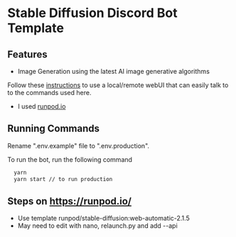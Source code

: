 # Stable Diffusion Discord Bot Template

## Features

- Image Generation using the latest AI image generative algorithms

Follow these [instructions](https://youtu.be/aAyvsX-EpG4) to use a local/remote webUI that can easily talk to to the commands used here.
- I used [runpod.io](https://www.runpod.io/console/pods)

## Running Commands

Rename ".env.example" file to ".env.production".

To run the bot, run the following command

```bash
  yarn
  yarn start // to run production
```

## Steps on https://runpod.io/
- Use template runpod/stable-diffusion:web-automatic-2.1.5
- May need to edit with nano, relaunch.py and add --api